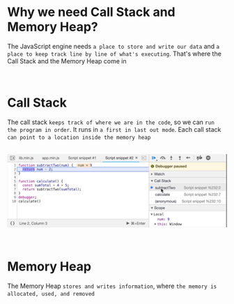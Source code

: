 # Why we need Call Stack and Memory Heap?

The JavaScript engine needs `a place to store and write our data` and `a place to keep track line by line of what's executing`. That's where the Call Stack and the Memory Heap come in

<br>

# Call Stack

The call stack `keeps track of where we are in the code`, so we can `run the program in order`. It runs in `a first in last out mode`. Each call stack `can point to a location inside the memory heap`

<br>
<img src="./assets/call-stack.png" width="700" style="display: block; margin: 0 auto" />
<br>

<br>

# Memory Heap

The Memory Heap `stores and writes information`, where `the memory is allocated, used, and removed`
